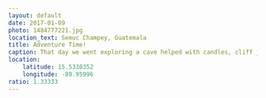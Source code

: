 ```yaml
---
layout: default
date: 2017-01-09
photo: 1484777221.jpg
location_text: Semuc Champey, Guatemala
title: Adventure Time!
caption: That day we went exploring a cave helped with candles, cliff jumping inside that cave. Later, we jumped off a swing in a river, and went hiking and swimming in those natural pools! What. a. day.
location:
    latitude: 15.5330352
    longitude: -89.95996
ratio: 1.33333
---
```

